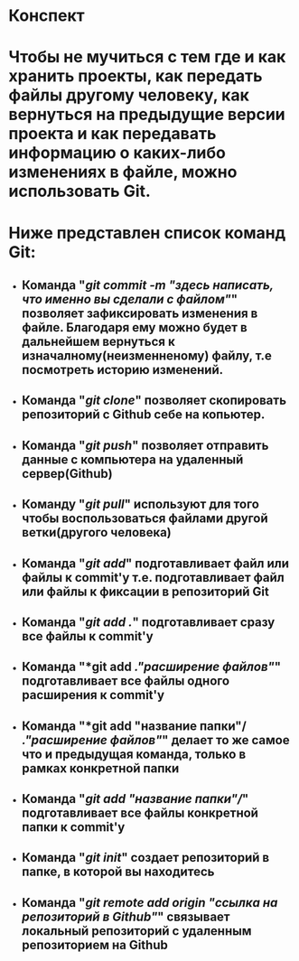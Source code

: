 # **Конспект**
# Чтобы не мучиться с тем где и как хранить проекты, как передать файлы другому человеку, как вернуться на предыдущие версии проекта и как передавать информацию о каких-либо изменениях в файле, можно использовать Git.
# Ниже представлен список команд Git:
+ ##  Команда "*git commit -m "здесь написать, что именно вы сделали с файлом"*" позволяет зафиксировать изменения в файле. Благодаря ему можно будет в дальнейшем вернуться к изначалному(неизменненому) файлу, т.е посмотреть историю изменений.
+ ##  Команда "*git clone*" позволяет скопировать репозиторий с Github себе на копьютер.
+ ## Команда "*git push*"  позволяет отправить данные с компьютера на удаленный сервер(Github)
+ ## Команду "*git pull*" используют для того чтобы воспользоваться файлами другой ветки(другого человека)
+ ## Команда "*git add*" подготавливает файл или файлы к commit'у т.е. подготавливает файл или файлы к фиксации в репозиторий Git 
+ ## Командa "*git add .*" подготавливает сразу все файлы к commit'у
+ ## Командa "*git add *."расширение файлов"*" подготавливает все файлы одного расширения к commit'у
+ ## Командa "*git add "название папки"/ *."расширение файлов"*" делает то же самое что и предыдущая команда, только в рамках конкретной папки
+ ## Командa "*git add "название папки"/*" подготавливает все файлы конкретной папки к commit'у
+ ## Командa "*git init*" создает репозиторий в папке, в которой вы находитесь
+ ## Командa "*git remote add origin "ссылка на репозиторий в Github"*" связывает локальный репозиторий с удаленным репозиторием на Github

